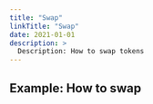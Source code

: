 ```yaml
---
title: "Swap"
linkTitle: "Swap"
date: 2021-01-01
description: >
  Description: How to swap tokens
---
```

## Example: How to swap